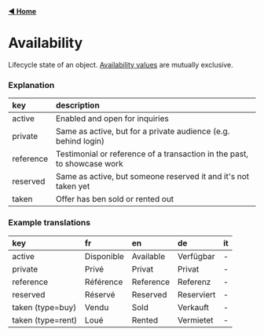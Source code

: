[**◀ Home**](./)

# Availability

Lifecycle state of an object. [Availability values](https://swissrets.ch/docs/noNamespace/simpleType/availability.html) are mutually exclusive.

### Explanation

key | description
:--- | :---
active | Enabled and open for inquiries
private | Same as active, but for a private audience (e.g. behind login)
reference | Testimonial or reference of a transaction in the past, to showcase work
reserved | Same as active, but someone reserved it and it's not taken yet
taken | Offer has ben sold or rented out

### Example translations

key | fr | en | de | it
:--- | :--- | :--- | :--- | :---
active | Disponible | Available | Verfügbar | -
private | Privé | Privat | Privat | -
reference | Référence | Reference | Referenz | -
reserved | Réservé | Reserved | Reserviert | -
taken (type=buy) | Vendu | Sold | Verkauft | -
taken (type=rent) | Loué | Rented | Vermietet | -

<!-- TODO: add italian -->
